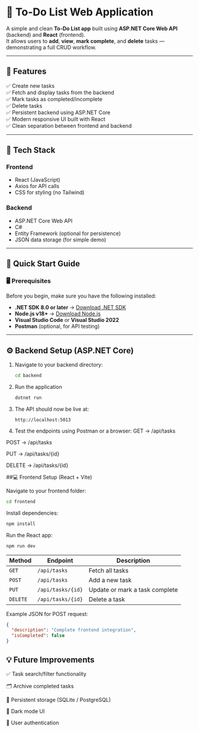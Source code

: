 # 📝 To-Do List Web Application

A simple and clean **To-Do List app** built using **ASP.NET Core Web API** (backend) and **React** (frontend).  
It allows users to **add**, **view**, **mark complete**, and **delete** tasks — demonstrating a full CRUD workflow.

---

## 🚀 Features

✅ Create new tasks  
✅ Fetch and display tasks from the backend  
✅ Mark tasks as completed/incomplete  
✅ Delete tasks  
✅ Persistent backend using ASP.NET Core  
✅ Modern responsive UI built with React  
✅ Clean separation between frontend and backend  

---

## 🧰 Tech Stack

### **Frontend**
- React (JavaScript)
- Axios for API calls
- CSS for styling (no Tailwind)

### **Backend**
- ASP.NET Core Web API
- C#
- Entity Framework (optional for persistence)
- JSON data storage (for simple demo)

---

## 🚀 Quick Start Guide

### 🖥️ Prerequisites

Before you begin, make sure you have the following installed:

- **.NET SDK 8.0 or later** → [Download .NET SDK](https://dotnet.microsoft.com/download)
- **Node.js v18+** → [Download Node.js](https://nodejs.org/)
- **Visual Studio Code** or **Visual Studio 2022**
- **Postman** (optional, for API testing)

---

## ⚙️ Backend Setup (ASP.NET Core)

1. Navigate to your backend directory:
   ```bash
   cd backend
   ```
2. Run the application
   ```bash
   dotnet run
   ```
3. The API should now be live at:
   ```link
   http://localhost:5013

4. Test the endpoints using Postman or a browser:
  GET → /api/tasks

  POST → /api/tasks

  PUT → /api/tasks/{id}
  
  DELETE → /api/tasks/{id}

##💻 Frontend Setup (React + Vite)

Navigate to your frontend folder:
```bash
cd frontend
```
Install dependencies:
```bash
npm install
```
Run the React app:
```bash
npm run dev
```

| Method   | Endpoint          | Description                    |
| -------- | ----------------- | ------------------------------ |
| `GET`    | `/api/tasks`      | Fetch all tasks                |
| `POST`   | `/api/tasks`      | Add a new task                 |
| `PUT`    | `/api/tasks/{id}` | Update or mark a task complete |
| `DELETE` | `/api/tasks/{id}` | Delete a task                  |

Example JSON for POST request:
```json
{
  "description": "Complete frontend integration",
  "isCompleted": false
}
```
## 💡 Future Improvements

✅ Task search/filter functionality

🗂️ Archive completed tasks

💾 Persistent storage (SQLite / PostgreSQL)

🌙 Dark mode UI

🔐 User authentication
